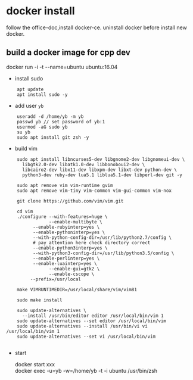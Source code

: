 # docker install

follow the office-doc,install docker-ce.
uninstall docker before install new docker.

## build a docker image for cpp dev

docker run -i -t --name=ubuntu  ubuntu:16.04

- install sudo

```shell
    apt update
    apt install sudo -y
```

- add user `yb`

```shell
    useradd -d /home/yb -m yb
    passwd yb // set password of yb:1
    usermod -aG sudo yb
    su yb
    sudo apt install git zsh -y
```

- build vim

```shell
    sudo apt install libncurses5-dev libgnome2-dev libgnomeui-dev \
      libgtk2.0-dev libatk1.0-dev libbonoboui2-dev \
      libcairo2-dev libx11-dev libxpm-dev libxt-dev python-dev \
      python3-dev ruby-dev lua5.1 liblua5.1-dev libperl-dev git -y

    sudo apt remove vim vim-runtime gvim
    sudo apt remove vim-tiny vim-common vim-gui-common vim-nox

    git clone https://github.com/vim/vim.git

    cd vim
    ./configure --with-features=huge \
                --enable-multibyte \
          --enable-rubyinterp=yes \
          --enable-pythoninterp=yes \
          --with-python-config-dir=/usr/lib/python2.7/config \
          # pay attention here check directory correct
          --enable-python3interp=yes \
          --with-python3-config-dir=/usr/lib/python3.5/config \
          --enable-perlinterp=yes \
          --enable-luainterp=yes \
                --enable-gui=gtk2 \
                --enable-cscope \
         --prefix=/usr/local

    make VIMRUNTIMEDIR=/usr/local/share/vim/vim81

    sudo make install

    sudo update-alternatives \
      --install /usr/bin/editor editor /usr/local/bin/vim 1
    sudo update-alternatives --set editor /usr/local/bin/vim
    sudo update-alternatives --install /usr/bin/vi vi /usr/local/bin/vim 1
    sudo update-alternatives --set vi /usr/local/bin/vim


```

- start

    docker start xxx  
    docker exec -u=yb -w=/home/yb -t -i ubuntu /usr/bin/zsh
